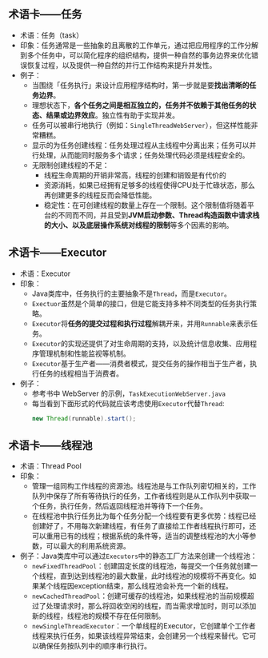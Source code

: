 
## 术语卡——任务
- 术语：任务（task）
- 印象：任务通常是一些抽象的且离散的工作单元，通过把应用程序的工作分解到多个任务中，可以简化程序的组织结构，提供一种自然的事务边界来优化错误恢复过程，以及提供一种自然的并行工作结构来提升并发性。
- 例子：
	- 当围绕「任务执行」来设计应用程序结构时，第一步就是要**找出清晰的任务边界**。
	- 理想状态下，**各个任务之间是相互独立的，任务并不依赖于其他任务的状态、结果或边界效应**。独立性有助于实现并发。
	- 任务可以被串行地执行（例如：`SingleThreadWebServer`），但这样性能非常糟糕。
	- 显示的为任务创建线程：任务处理过程从主线程中分离出来；任务可以并行处理，从而能同时服务多个请求；任务处理代码必须是线程安全的。
	- 无限制创建线程的不足：
		- 线程生命周期的开销非常高，线程的创建和销毁是有代价的
		- 资源消耗，如果已经拥有足够多的线程使得CPU处于忙碌状态，那么再创建更多的线程反而会降低性能。
		- 稳定性：在可创建线程的数量上存在一个限制。这个限制值将随着平台的不同而不同，并且受到**JVM启动参数、Thread构造函数中请求栈的大小、以及底层操作系统对线程的限制**等多个因素的影响。

## 术语卡——Executor
- 术语：Executor
- 印象：
	- Java类库中，任务执行的主要抽象不是`Thread`，而是`Executor`。
	- `Exectuor`虽然是个简单的接口，但是它能支持多种不同类型的任务执行策略。
	- `Executor`将**任务的提交过程和执行过程**解耦开来，并用`Runnable`来表示任务。
	- `Executor`的实现还提供了对生命周期的支持，以及统计信息收集、应用程序管理机制和性能监视等机制。
	- `Executor`基于生产者——消费者模式，提交任务的操作相当于生产者，执行任务的线程相当于消费者。
- 例子：
	- 参考书中 WebServer 的示例，`TaskExecutionWebServer.java`
	- 每当看到下面形式的代码就应该考虑使用`Executor`代替`Thread`:
		```java
		new Thread(runnable).start();
		```

## 术语卡——线程池
- 术语：Thread Pool
- 印象：
	- 管理一组同构工作线程的资源池。线程池是与工作队列密切相关的，工作队列中保存了所有等待执行的任务，工作者线程则是从工作队列中获取一个任务，执行任务，然后返回线程池并等待下一个任务。
	- 在线程池中执行任务比为每个任务分配一个线程要有更多优势：线程已经创建好了，不用每次新建线程，有任务了直接给工作者线程执行即可，还可以重用已有的线程；根据系统的条件等，适当的调整线程池的大小等参数，可以最大的利用系统资源。
- 例子：Java类库中可以通过`Executors`中的静态工厂方法来创建一个线程池：
	- `newFixedThreadPool`：创建固定长度的线程池，每提交一个任务就创建一个线程，直到达到线程池的最大数量，此时线程池的规模将不再变化。如果某个线程因exception结束，那么线程池会补充一个新的线程。
	- `newCachedThreadPool`：创建可缓存的线程池，如果线程池的当前规模超过了处理请求时，那么将回收空闲的线程，而当需求增加时，则可以添加新的线程，线程池的规模不存在任何限制。
	- `newSingleThreadExecutor`：一个单线程的Executor，它创建单个工作者线程来执行任务，如果该线程异常结束，会创建另一个线程来替代。它可以确保任务按队列中的顺序串行执行。